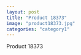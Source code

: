 ```yaml
---
layout: post
title: "Product 18373"
image: "product18373.jpg"
categories: "category1"
---
```

Product 18373
